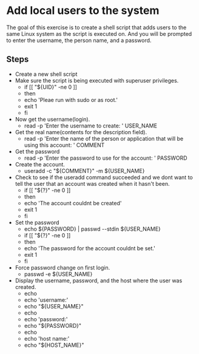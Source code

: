 # Add local users to the system

The goal of this exercise is to create a shell script that adds users to the same Linux system as the script is executed on. And you will be prompted to enter the username, the person name, and a password.

## Steps

- Create a new shell script
- Make sure the script is being executed with superuser privileges.
  - if [[ "${UID}" -ne 0 ]]
  - then
  -   echo 'Pleae run with sudo or as root.'
  -   exit 1
  - fi
- Now get the username(login).
  - read -p 'Enter the username to create: ' USER\_NAME
- Get the real name(contents for the description field).
  - read -p 'Enter the name of the person or application that will be using this account: ' COMMENT
- Get the password
  - read -p 'Enter the password to use for the account: ' PASSWORD
- Create the account.
  - useradd -c "${COMMENT}" -m ${USER\_NAME}
- Check to see if the useradd command succeeded and we dont want to tell the user that an account was created when it hasn't been.
  - if [[ "${?}" -ne 0 ]]
  - then
  -   echo 'The account couldnt be created'
  -   exit 1
  - fi
- Set the password
  - echo ${PASSWORD} | passwd --stdin ${USER\_NAME}
  - if [[ "${?}" -ne 0 ]]
  - then
  -   echo 'The password for the account couldnt be set.'
  -   exit 1
  - fi
- Force password change on first login.
  - passwd -e ${USER\_NAME}
- Display the username, password, and the host where the user was created.
  - echo
  - echo 'username:'
  - echo "${USER\_NAME}"
  - echo
  - echo 'password:'
  - echo "${PASSWORD}"
  - echo
  - echo 'host name:'
  - echo "${HOST\_NAME}"
